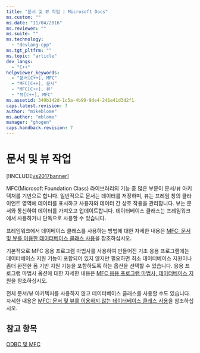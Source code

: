 ```yaml
---
title: "문서 및 뷰 작업 | Microsoft Docs"
ms.custom: ""
ms.date: "11/04/2016"
ms.reviewer: ""
ms.suite: ""
ms.technology: 
  - "devlang-cpp"
ms.tgt_pltfrm: ""
ms.topic: "article"
dev_langs: 
  - "C++"
helpviewer_keywords: 
  - "문서[C++], MFC"
  - "MFC[C++], 문서"
  - "MFC[C++], 뷰"
  - "뷰[C++], MFC"
ms.assetid: 349b142d-1c5a-4b99-9de4-241e41d3d2f1
caps.latest.revision: 7
author: "mikeblome"
ms.author: "mblome"
manager: "ghogen"
caps.handback.revision: 7
---
```

# 문서 및 뷰 작업
[!INCLUDE[vs2017banner](../../assembler/inline/includes/vs2017banner.md)]

MFC\(Microsoft Foundation Class\) 라이브러리의 기능 중 많은 부분이 문서\/뷰 아키텍처를 기반으로 합니다.  일반적으로 문서는 데이터를 저장하며, 뷰는 프레임 창의 클라이언트 영역에 데이터를 표시하고 사용자와 데이터 간 상호 작용을 관리합니다.  뷰는 문서와 통신하여 데이터를 가져오고 업데이트합니다.  데이터베이스 클래스는 프레임워크에서 사용하거나 단독으로 사용할 수 있습니다.  
  
 프레임워크에서 데이베이스 클래스를 사용하는 방법에 대한 자세한 내용은 [MFC: 문서 및 뷰를 이용한 데이터베이스 클래스 사용](../../data/mfc-using-database-classes-with-documents-and-views.md)을 참조하십시오.  
  
 기본적으로 MFC 응용 프로그램 마법사를 사용하여 만들어진 기초 응용 프로그램에는 데이터베이스 지원 기능이 포함되어 있지 않지만  필요하면 최소 데이터베이스 지원이나 좀더 완전한 폼 기반 지원 기능을 포함하도록 하는 옵션을 선택할 수 있습니다.  응용 프로그램 마법사 옵션에 대한 자세한 내용은 [MFC 응용 프로그램 마법사, 데이터베이스 지원](../../mfc/reference/database-support-mfc-application-wizard.md)을 참조하십시오.  
  
 전체 문서\/뷰 아키텍처를 사용하지 않고 데이터베이스 클래스를 사용할 수도 있습니다.  자세한 내용은 [MFC: 문서 및 뷰를 이용하지 않는 데이터베이스 클래스 사용](../../data/mfc-using-database-classes-without-documents-and-views.md)을 참조하십시오.  
  
## 참고 항목  
 [ODBC 및 MFC](../../data/odbc/odbc-and-mfc.md)